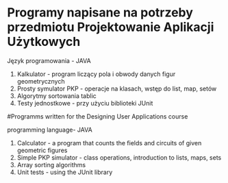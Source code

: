 # Programy napisane na potrzeby przedmiotu Projektowanie Aplikacji Użytkowych

Język programowania - JAVA

1. Kalkulator - program liczący pola i obwody danych figur geometrycznych 
2. Prosty symulator PKP - operacje na klasach, wstęp do list, map, setów 
3. Algorytmy sortowania tablic
4. Testy jednostkowe - przy użyciu biblioteki JUnit


#Programms written for the Designing User Applications course

programming language- JAVA

1. Calculator - a program that counts the fields and circuits of given geometric figures
2. Simple PKP simulator - class operations, introduction to lists, maps, sets
3. Array sorting algorithms
4. Unit tests - using the JUnit library
